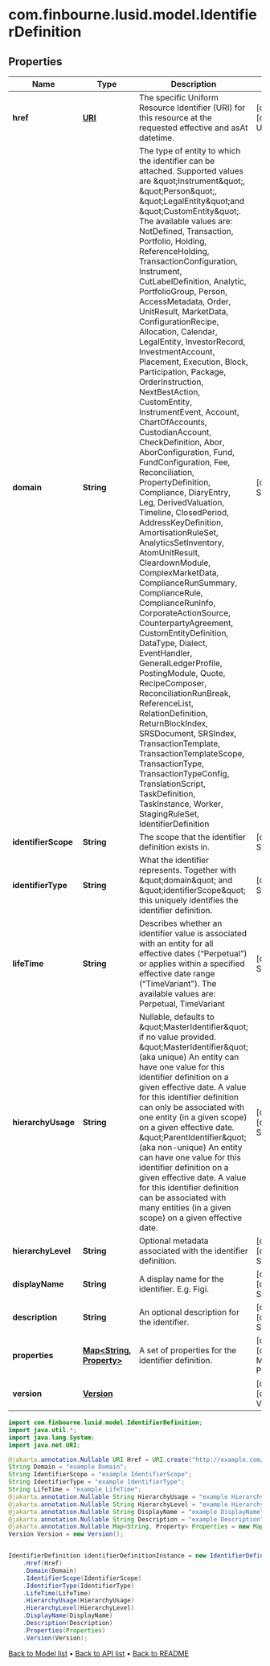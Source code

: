 # com.finbourne.lusid.model.IdentifierDefinition

## Properties

Name | Type | Description | Notes
------------ | ------------- | ------------- | -------------
**href** | [**URI**](URI.md) | The specific Uniform Resource Identifier (URI) for this resource at the requested effective and asAt datetime. | [optional] [default to URI]
**domain** | **String** | The type of entity to which the identifier can be attached. Supported values are \&quot;Instrument\&quot;, \&quot;Person\&quot;, \&quot;LegalEntity\&quot;and \&quot;CustomEntity\&quot;. The available values are: NotDefined, Transaction, Portfolio, Holding, ReferenceHolding, TransactionConfiguration, Instrument, CutLabelDefinition, Analytic, PortfolioGroup, Person, AccessMetadata, Order, UnitResult, MarketData, ConfigurationRecipe, Allocation, Calendar, LegalEntity, InvestorRecord, InvestmentAccount, Placement, Execution, Block, Participation, Package, OrderInstruction, NextBestAction, CustomEntity, InstrumentEvent, Account, ChartOfAccounts, CustodianAccount, CheckDefinition, Abor, AborConfiguration, Fund, FundConfiguration, Fee, Reconciliation, PropertyDefinition, Compliance, DiaryEntry, Leg, DerivedValuation, Timeline, ClosedPeriod, AddressKeyDefinition, AmortisationRuleSet, AnalyticsSetInventory, AtomUnitResult, CleardownModule, ComplexMarketData, ComplianceRunSummary, ComplianceRule, ComplianceRunInfo, CorporateActionSource, CounterpartyAgreement, CustomEntityDefinition, DataType, Dialect, EventHandler, GeneralLedgerProfile, PostingModule, Quote, RecipeComposer, ReconciliationRunBreak, ReferenceList, RelationDefinition, ReturnBlockIndex, SRSDocument, SRSIndex, TransactionTemplate, TransactionTemplateScope, TransactionType, TransactionTypeConfig, TranslationScript, TaskDefinition, TaskInstance, Worker, StagingRuleSet, IdentifierDefinition | [default to String]
**identifierScope** | **String** | The scope that the identifier definition exists in. | [default to String]
**identifierType** | **String** | What the identifier represents. Together with \&quot;domain\&quot; and \&quot;identifierScope\&quot; this uniquely identifies the identifier definition. | [default to String]
**lifeTime** | **String** | Describes whether an identifier value is associated with an entity for all effective dates (“Perpetual”) or applies within a specified effective date range (“TimeVariant”). The available values are: Perpetual, TimeVariant | [default to String]
**hierarchyUsage** | **String** | Nullable, defaults to \&quot;MasterIdentifier\&quot; if no value provided. \&quot;MasterIdentifier\&quot; (aka unique) An entity can have one value for this identifier definition on a given effective date. A value for this identifier definition can only be associated with one entity (in a given scope) on a given effective date. \&quot;ParentIdentifier\&quot; (aka non-unique) An entity can have one value for this identifier definition on a given effective date. A value for this identifier definition can be associated with many entities (in a given scope) on a given effective date. | [optional] [default to String]
**hierarchyLevel** | **String** | Optional metadata associated with the identifier definition. | [optional] [default to String]
**displayName** | **String** | A display name for the identifier. E.g. Figi. | [optional] [default to String]
**description** | **String** | An optional description for the identifier. | [optional] [default to String]
**properties** | [**Map&lt;String, Property&gt;**](Property.md) | A set of properties for the identifier definition. | [optional] [default to Map<String, Property>]
**version** | [**Version**](Version.md) |  | [optional] [default to Version]

```java
import com.finbourne.lusid.model.IdentifierDefinition;
import java.util.*;
import java.lang.System;
import java.net.URI;

@jakarta.annotation.Nullable URI Href = URI.create("http://example.com/Href");
String Domain = "example Domain";
String IdentifierScope = "example IdentifierScope";
String IdentifierType = "example IdentifierType";
String LifeTime = "example LifeTime";
@jakarta.annotation.Nullable String HierarchyUsage = "example HierarchyUsage";
@jakarta.annotation.Nullable String HierarchyLevel = "example HierarchyLevel";
@jakarta.annotation.Nullable String DisplayName = "example DisplayName";
@jakarta.annotation.Nullable String Description = "example Description";
@jakarta.annotation.Nullable Map<String, Property> Properties = new Map<String, Property>();
Version Version = new Version();


IdentifierDefinition identifierDefinitionInstance = new IdentifierDefinition()
    .Href(Href)
    .Domain(Domain)
    .IdentifierScope(IdentifierScope)
    .IdentifierType(IdentifierType)
    .LifeTime(LifeTime)
    .HierarchyUsage(HierarchyUsage)
    .HierarchyLevel(HierarchyLevel)
    .DisplayName(DisplayName)
    .Description(Description)
    .Properties(Properties)
    .Version(Version);
```


[Back to Model list](../README.md#documentation-for-models) &#8226; [Back to API list](../README.md#documentation-for-api-endpoints) &#8226; [Back to README](../README.md)
